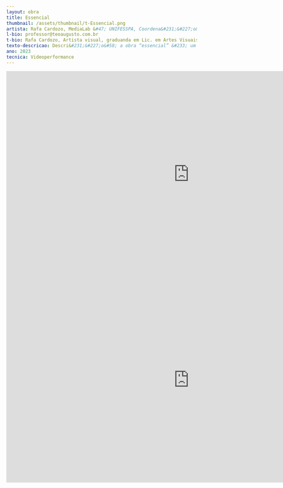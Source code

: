 ```yaml
---
layout: obra
title: Essencial
thumbnail: /assets/thumbnail/t-Essencial.png
artista: Rafa Cardozo, MediaLab &#47; UNIFESSPA, Coordena&#231;&#227;o&#58; Teófilo Augusto da Silva
l-bio: professor@teoaugusto.com.br
t-bio: Rafa Cardozo, Artista visual, graduanda em Lic. em Artes Visuais &#40;UNIFESSPA&#41; e integrante do grupo de pesquisa Media LAB&#47;UNIFESSPAA. Nascida e criada no Sudeste do Pará, onde encontra inspira&#231;&#227;o no calor e na viv&#234;ncia na cidade de Marabá. Tem interesse principal na arte&#45;educa&#231;&#227;o e fotografia, mas experimenta outras linguagens art&#237;sticas. Nessas produ&#231;&#245;es, faz reflex&#227;o sobre identidade, pensando em como &#233; formada nas rela&#231;&#245;es, no meio em que vive e no próprio interior.<br>Teófilo Augusto da Silva, Artista, Professor e Pesquisador. Doutor em Artes Visuais &#40;Arte e Tecnologia&#41; pela UnB. Coordenador Media Lab&#47;Unifesspa.
texto-descricao: Descri&#231;&#227;o&#58; a obra “essencial” &#233; um auto retrato em formato de videoperformance, que traz como tema de reflex&#227;o o próprio interior, as quest&#245;es de identidade e a percep&#231;&#227;o de si mesmo. Onde a artista utiliza de texto, corpo, voz e cores que tentem remeter sensibilidade e vulnerabilidade.
ano: 2023
tecnica: Videoperformance
---
```


<iframe width="966" height="543" src="https://www.youtube.com/embed/L1orxiXVSwk" title="ESSENCIAL - Rafa Cardozo, MediaLab / UNIFESSPA, Coordenação: Teófilo Augusto da Silva" frameborder="0" allow="accelerometer; autoplay; clipboard-write; encrypted-media; gyroscope; picture-in-picture; web-share" allowfullscreen></iframe>
<iframe width="966" height="543" src="https://www.youtube.com/embed/gurNnBGeIvY" title="" frameborder="0" allow="accelerometer; autoplay; clipboard-write; encrypted-media; gyroscope; picture-in-picture; web-share" allowfullscreen></iframe>